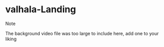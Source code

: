# valhala-Landing

>[!note]
>The background video file was too large to include here, add one to your liking
